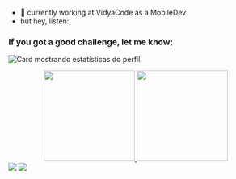 - 🔭 currently working at VidyaCode as a MobileDev
- but hey, listen:
### If you got a good challenge, let me know;
![Card mostrando estatísticas do perfil](https://github-profile-summary-cards.vercel.app/api/cards/profile-details?username=RodBC&theme=dracula)
<div align="center">
  <a href="https://github.com/RodBC">
  <img height="180em" src="https://github-readme-stats.vercel.app/api?username=RodBC&show_icons=true&theme=dark&include_all_commits=true&count_private=true"/>
  <img height="180em" src="https://github-readme-stats.vercel.app/api/top-langs/?username=RodBC&layout=compact&langs_count=7&theme=dark"/>
</div>

<div> 
  <a href = "mailto:rbc6@cin.ufpe.br"><img src="https://img.shields.io/badge/-Gmail-%23333?style=for-the-badge&logo=gmail&logoColor=white" target="_blank"></a>
  <a href="https://www.linkedin.com/in/rodrigo-castro-536b85209/" target="_blank"><img src="https://img.shields.io/badge/-LinkedIn-%230077B5?style=for-the-badge&logo=linkedin&logoColor=white" target="_blank"></a> 
</div>
